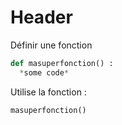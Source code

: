 <!-- TITLE: Python - Fonctions -->
<!-- SUBTITLE: A quick summary of Fonctions -->

# Header

Définir une fonction

```python
def masuperfonction() :
  *some code*
```

Utilise la fonction :

```python
masuperfonction()
```

